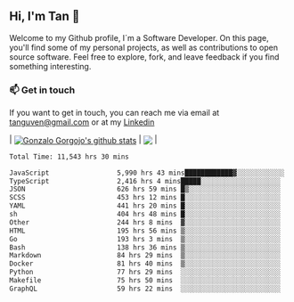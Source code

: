 ## Hi, I'm Tan 👋

Welcome to my Github profile, I´m a Software Developer. On this page, you'll find some of my personal projects, as well as contributions to open source software. Feel free to explore, fork, and leave feedback if you find something interesting.

### 📫 Get in touch

If you want to get in touch, you can reach me via email at [tanguven@gmail.com](mailto:tanguven@gmail.com) or at my [Linkedin](https://www.linkedin.com/in/tanguven/)

| <a href="https://github.com/tnguven"><img align="center" src="https://github-readme-stats.vercel.app/api?username=tnguven&show_icons=true&include_all_commits=true&theme=gotham&hide_border=true" alt="Gonzalo Gorgojo's github stats" /></a> | <a href="https://github.com/tnguven"><img align="center" src="https://github-readme-stats.vercel.app/api/top-langs/?username=tnguven&layout=compact&theme=gotham&hide_border=true" /></a> |

<!--START_SECTION:waka-->

```txt
Total Time: 11,543 hrs 30 mins

JavaScript                 5,990 hrs 43 mins████████████▓░░░░░░░░░░░░   50.82 %
TypeScript                 2,416 hrs 4 mins█████░░░░░░░░░░░░░░░░░░░░   20.50 %
JSON                       626 hrs 59 mins █▒░░░░░░░░░░░░░░░░░░░░░░░   05.32 %
SCSS                       453 hrs 12 mins █░░░░░░░░░░░░░░░░░░░░░░░░   03.84 %
YAML                       441 hrs 20 mins █░░░░░░░░░░░░░░░░░░░░░░░░   03.74 %
sh                         404 hrs 48 mins █░░░░░░░░░░░░░░░░░░░░░░░░   03.43 %
Other                      244 hrs 8 mins  ▓░░░░░░░░░░░░░░░░░░░░░░░░   02.07 %
HTML                       195 hrs 56 mins ▒░░░░░░░░░░░░░░░░░░░░░░░░   01.66 %
Go                         193 hrs 3 mins  ▒░░░░░░░░░░░░░░░░░░░░░░░░   01.64 %
Bash                       138 hrs 36 mins ▒░░░░░░░░░░░░░░░░░░░░░░░░   01.18 %
Markdown                   84 hrs 29 mins  ▒░░░░░░░░░░░░░░░░░░░░░░░░   00.72 %
Docker                     81 hrs 40 mins  ▒░░░░░░░░░░░░░░░░░░░░░░░░   00.69 %
Python                     77 hrs 29 mins  ░░░░░░░░░░░░░░░░░░░░░░░░░   00.66 %
Makefile                   75 hrs 50 mins  ░░░░░░░░░░░░░░░░░░░░░░░░░   00.64 %
GraphQL                    59 hrs 22 mins  ░░░░░░░░░░░░░░░░░░░░░░░░░   00.50 %
```

<!--END_SECTION:waka-->

